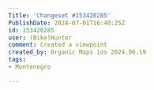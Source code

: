 ```yaml
---
Title: 'Changeset #153420285'
PublishDate: 2024-07-01T16:40:25Z
id: 153420285
user: (Bike)Hunter
comment: Created a viewpoint
created_by: Organic Maps ios 2024.06.19
tags:
- Montenegro

---
```

